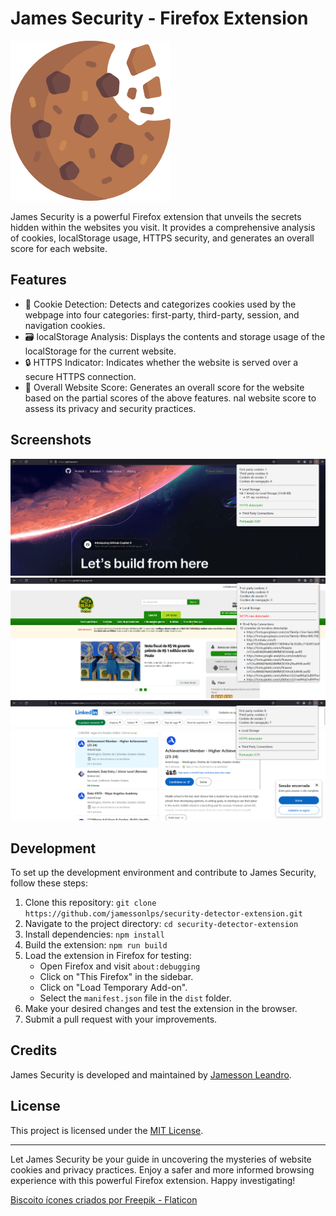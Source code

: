 # James Security - Firefox Extension

![James Security Logo](icons/biscoitos.png)

James Security is a powerful Firefox extension that unveils the secrets hidden within the websites you visit. It provides a comprehensive analysis of cookies, localStorage usage, HTTPS security, and generates an overall score for each website.

## Features

- 🍪 Cookie Detection: Detects and categorizes cookies used by the webpage into four categories: first-party, third-party, session, and navigation cookies.
- 🗃️ localStorage Analysis: Displays the contents and storage usage of the localStorage for the current website.
- 🔒 HTTPS Indicator: Indicates whether the website is served over a secure HTTPS connection.
- 🎯 Overall Website Score: Generates an overall score for the website based on the partial scores of the above features.
nal website score to assess its privacy and security practices.

## Screenshots

![Github Screenshot](./assets/github.png)
![Nota do Milhão Screenshot](./assets/notadomilhao.png)
![Linkedin Screenshot](./assets/linkedin.png)

## Development

To set up the development environment and contribute to James Security, follow these steps:

1. Clone this repository: `git clone https://github.com/jamessonlps/security-detector-extension.git`
2. Navigate to the project directory: `cd security-detector-extension`
3. Install dependencies: `npm install`
4. Build the extension: `npm run build`
5. Load the extension in Firefox for testing:
   - Open Firefox and visit `about:debugging`
   - Click on "This Firefox" in the sidebar.
   - Click on "Load Temporary Add-on".
   - Select the `manifest.json` file in the `dist` folder.
6. Make your desired changes and test the extension in the browser.
7. Submit a pull request with your improvements.

## Credits

James Security is developed and maintained by [Jamesson Leandro](https://github.com/jamessonlps).

## License

This project is licensed under the [MIT License](./LICENSE).

---

Let James Security be your guide in uncovering the mysteries of website cookies and privacy practices. Enjoy a safer and more informed browsing experience with this powerful Firefox extension. Happy investigating!


<a href="https://www.flaticon.com/br/icones-gratis/biscoito" title="biscoito ícones">Biscoito ícones criados por Freepik - Flaticon</a>

